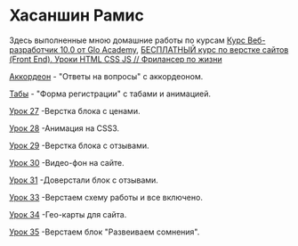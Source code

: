 # Хасаншин Рамис
Здесь выполненные мною домашние работы по курсам [Курс Веб-разработчик 10.0 от Glo Academy](https://www.youtube.com/playlist?list=PL3LQJkGQtzc5G7wIQfVqBMEprmTKZIaXf), [БЕСПЛАТНЫЙ курс по верстке сайтов (Front End). Уроки HTML CSS JS // Фрилансер по жизни](https://www.youtube.com/playlist?list=PLM6XATa8CAG4F9nAIYNS5oAiPotxwLFIr)

[Аккордеон](https://khasanshinramis.github.io/аккордеоны/) - "Ответы на вопросы" с аккордеоном.

[Табы](https://khasanshinramis.github.io/form_with_animation/scr/) - "Форма регистрации" с табами и анимацией.

[Урок 27](https://khasanshinramis.github.io/Верстка%20блока%20с%20ценами/index.html) -Верстка блока с ценами.

[Урок 28](https://github.com/KhasanshinRamis/khasanshinramis.github.io/blob/master/Форма%20регистрации%20с%20анимацией/scr/index.html) -Анимация на CSS3.

[Урок 29](https://github.com/KhasanshinRamis/khasanshinramis.github.io/blob/master/Штукатурка%20стен/scr/index.html) -Верстка блока с отзывами.

[Урок 30](https://github.com/KhasanshinRamis/khasanshinramis.github.io/blob/master/Дз%20по%20видео-фону/src/index.html) -Видео-фон на сайте.

[Урок 31](https://github.com/KhasanshinRamis/khasanshinramis.github.io/blob/master/Штукатурка%20стен/scr/index.html) -Доверстали блок с отзывами.

[Урок 33](https://github.com/KhasanshinRamis/khasanshinramis.github.io/blob/master/Штукатурка%20стен/scr/index.html) -Верстаем схему работы и все включено.

[Урок 34](https://github.com/KhasanshinRamis/khasanshinramis.github.io/blob/master/Дз%20по%20гео-картам/src) -Гео-карты для сайта.

[Урок 35](https://github.com/KhasanshinRamis/khasanshinramis.github.io/tree/master/Штукатурка%20стен/scr) -Верстаем блок "Развеиваем сомнения".

